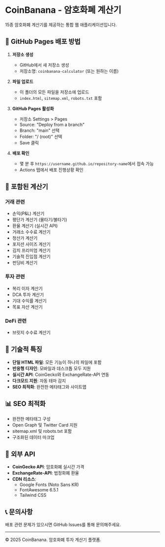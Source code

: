 # CoinBanana - 암호화폐 계산기

15종 암호화폐 계산기를 제공하는 통합 웹 애플리케이션입니다.

## 🚀 GitHub Pages 배포 방법

1. **저장소 생성**
   - GitHub에서 새 저장소 생성
   - 저장소명: `coinbanana-calculator` (또는 원하는 이름)

2. **파일 업로드**
   - 이 폴더의 모든 파일을 저장소에 업로드
   - `index.html`, `sitemap.xml`, `robots.txt` 포함

3. **GitHub Pages 활성화**
   - 저장소 Settings > Pages
   - Source: "Deploy from a branch"
   - Branch: "main" 선택
   - Folder: "/ (root)" 선택
   - Save 클릭

4. **배포 확인**
   - 몇 분 후 `https://username.github.io/repository-name`에서 접속 가능
   - Actions 탭에서 배포 진행상황 확인

## 📱 포함된 계산기

### 거래 관련
- 손익(P&L) 계산기
- 평단가 계산기 (물타기/불타기)
- 환율 계산기 (실시간 API)
- 거래소 수수료 계산기
- 청산가 계산기
- 포지션 사이즈 계산기
- 김치 프리미엄 계산기
- 기술적 진입점 계산기
- 펀딩비 계산기

### 투자 관련
- 복리 이자 계산기
- DCA 투자 계산기
- 기대 수익률 계산기
- 목표 자산 계산기

### DeFi 관련
- 브릿지 수수료 계산기

## 🔧 기술적 특징

- **단일 HTML 파일**: 모든 기능이 하나의 파일에 포함
- **반응형 디자인**: 모바일과 데스크톱 모두 지원
- **실시간 API**: CoinGecko와 ExchangeRate-API 연동
- **다크모드 지원**: 자동 테마 감지
- **SEO 최적화**: 완전한 메타태그와 사이트맵

## 📊 SEO 최적화

- 완전한 메타태그 구성
- Open Graph 및 Twitter Card 지원
- sitemap.xml 및 robots.txt 포함
- 구조화된 데이터 마크업

## 🔗 외부 API

- **CoinGecko API**: 암호화폐 실시간 가격
- **ExchangeRate-API**: 법정화폐 환율
- **CDN 리소스**: 
  - Google Fonts (Noto Sans KR)
  - FontAwesome 6.5.1
  - Tailwind CSS

## 📞 문의사항

배포 관련 문제가 있으시면 GitHub Issues를 통해 문의해주세요.

---

© 2025 CoinBanana. 암호화폐 투자 계산기 플랫폼.